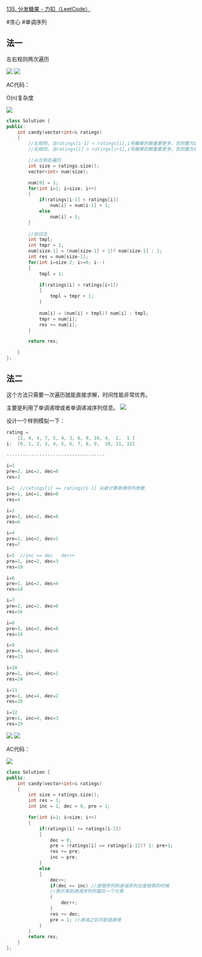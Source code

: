 
[135. 分发糖果 - 力扣（LeetCode）](https://leetcode.cn/problems/candy/description/?envType=study-plan-v2&envId=top-interview-150)

#贪心 #单调序列
## 法一

左右规则两次遍历

![](../zPictureStore/Snipaste2025-01-1409-47-05.png)
![](../zPictureStore/Pastedimage20250114102441.png)



AC代码：

O(n)复杂度

![](../zPictureStore/Pastedimage20250114095229.png)

```cpp
class Solution {
public:
    int candy(vector<int>& ratings) 
    {
        //左规则，当ratings[i-1] < ratings[i],i号糖果的数量要更多，否则置为1
        //右规则，当ratings[i] > ratings[i+1],i号糖果的数量要更多，否则置为1

        //从左到右遍历
        int size = ratings.size();
        vector<int> num(size);

        num[0] = 1;
        for(int i=1; i<size; i++)
        {
            if(ratings[i-1] < ratings[i])
                num[i] = num[i-1] + 1;
            else
                num[i] = 1;
        }
        
        //右往左
        int tmpl;
        int tmpr = 1;
        num[size-1] = (num[size-1] > 1)? num[size-1] : 1;
        int res = num[size-1];
        for(int i=size-2; i>=0; i--)
        {
            tmpl = 1;

            if(ratings[i] > ratings[i+1])
            {
                tmpl = tmpr + 1;
            }
            
            num[i] = (num[i] > tmpl)? num[i] : tmpl;
            tmpr = num[i];
            res += num[i];
        }

        return res;

    }
};
```


## 法二


这个方法只需要一次遍历就能直接求解，时间性能非常优秀。

主要是利用了单调递增或者单调递减序列信息。
![](../zPictureStore/Pastedimage20250114110530.png)

设计一个样例模拟一下：
```cpp
rating = 
	[2, 4, 4, 7, 5, 4, 3, 6, 9, 10, 4,  2,  1 ]
i:  [0, 1, 2, 3, 4, 5, 6, 7, 8, 9,  10, 11, 12]

------------------------------------

i=1 
pre=2, inc=2, dec=0 
res=3 

i=2  //ratings[i] == ratings[i-1] 从新计算单增序列参数
pre=1, inc=1, dec=0 
res=4 

i=3 
pre=2, inc=2, dec=0 
res=6 

i=4 
pre=1, inc=2, dec=1 
res=7 

i=5  //inc == dec   dec++
pre=1, inc=2, dec=3 
res=10 

i=6 
pre=1, inc=2, dec=4 
res=14 

i=7 
pre=2, inc=2, dec=0 
res=16 

i=8 
pre=3, inc=3, dec=0 
res=19 

i=9 
pre=4, inc=4, dec=0 
res=23 

i=10 
pre=1, inc=4, dec=1 
res=24 

i=11 
pre=1, inc=4, dec=2 
res=26 

i=12 
pre=1, inc=4, dec=3 
res=29

```

![](../zPictureStore/b7591942243959a64d3bfba7901a012.jpg)
![](../zPictureStore/018fba5dddfaddc2b8fa6010a4766d0.png)

AC代码：

![](../zPictureStore/Pastedimage20250114101829.png)

```cpp
class Solution {
public:
    int candy(vector<int>& ratings) 
    {
        int size = ratings.size();
        int res = 1;
        int inc = 1, dec = 0, pre = 1;

        for(int i=1; i<size; i++)
        {
            if(ratings[i] >= ratings[i-1])
            {
                dec = 0;
                pre = (ratings[i] == ratings[i-1])? 1: pre+1;
                res += pre;
                inc = pre;
            }
            else
            {
                dec++;
                if(dec == inc) //递增序列和递减序列长度相等的时候
                //表示来到递减序列的最后一个元素
                {
                    dec++;
                }
                res += dec;
                pre = 1; //递减之后可能就递增
            }
        }
        return res;
    }
};
```